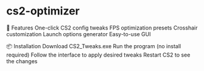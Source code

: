 # cs2-optimizer
🔧 Features  One-click CS2 config tweaks  FPS optimization presets  Crosshair customization  Launch options generator  Easy-to-use GUI 

📦 Installation  Download CS2_Tweaks.exe  Run the program (no install required)  Follow the interface to apply desired tweaks  Restart CS2 to see the changes
